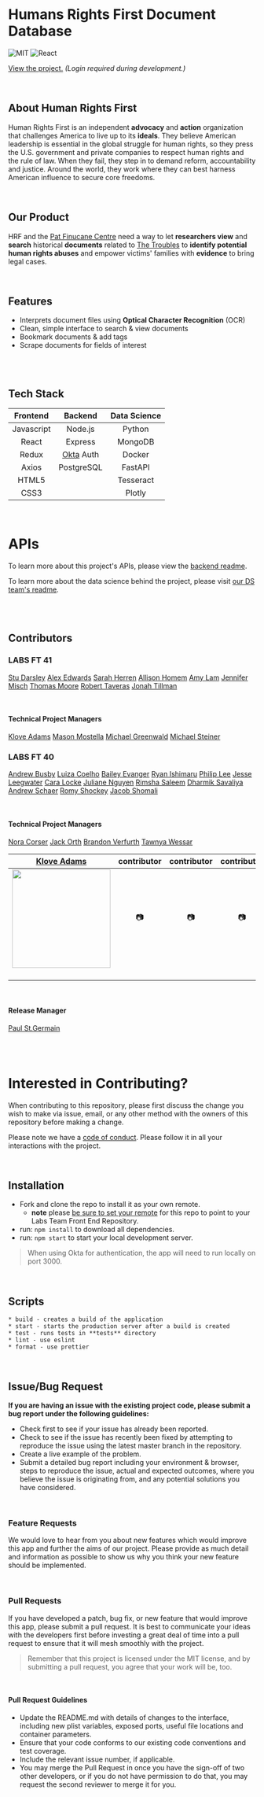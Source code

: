 # Humans Rights First Document Database

![MIT](https://img.shields.io/packagist/l/doctrine/orm.svg)
![React](https://img.shields.io/badge/react-v16.7.0--alpha.2-blue.svg)

[View the project.](https://a.humanrightsfirstdocdb.dev/login)
*(Login required during development.)*

<br>

## About Human Rights First

Human Rights First is an independent **advocacy** and **action** organization that challenges America to live up to its **ideals**. They believe American leadership is essential in the global struggle for human rights, so they press the U.S. government and private companies to respect human rights and the rule of law. When they fail, they step in to demand reform, accountability and justice. Around the world, they work where they can best harness American influence to secure core freedoms.

<br>

## Our Product

HRF and the [Pat Finucane Centre](https://www.patfinucanecentre.org) need a way to let **researchers view** and **search** historical **documents** related to [The Troubles](https://en.wikipedia.org/wiki/The_Troubles) to **identify potential human rights abuses** and empower victims' families with **evidence** to bring legal cases.

<br>

## Features

- Interprets document files using **Optical Character Recognition** (OCR)
- Clean, simple interface to search & view documents
- Bookmark documents & add tags
- Scrape documents for fields of interest

<br><br>

## Tech Stack

|Frontend|Backend|Data Science|
|:--:|:--:|:--:|
|Javascript|Node.js|Python|
|React|Express|MongoDB|
|Redux|[Okta](https://developer.okta.com/docs/concepts/how-okta-works/) Auth|Docker|
|Axios|PostgreSQL|FastAPI|
|HTML5||Tesseract|
|CSS3||Plotly|

<br>

# APIs

To learn more about this project's APIs, please view the [backend readme](https://github.com/Lambda-School-Labs/human-rights-first-docdb-be/blob/main/README.md).

To learn more about the data science behind the project, please visit [our DS team's readme](https://github.com/Lambda-School-Labs/human-rights-first-docdb-ds/blob/main/README.md).

<br><br>

## Contributors

<!------------- Table Format
For adding more contributors

|name|name|name|name|
|:--:|:--:|:--:|:--:|
|pic |pic |pic |pic |
| LI | LI | LI | LI |

-------------------- Values

name: [name](GH_URL)
picture: [<img src="avatar_URL" width = "200" />](GH_URL)
linked in: [<img src="https://static.licdn.com/sc/h/al2o9zrvru7aqj8e1x2rzsrca" width="15"> ](LI_URL)
-->

### LABS FT 41
[Stu Darsley]()
[Alex Edwards]()
[Sarah Herren]()
[Allison Homem]()
[Amy Lam]()
[Jennifer Misch]()
[Thomas Moore]()
[Robert Taveras]()
[Jonah Tillman]()

<br>

#### Technical Project Managers

[Klove Adams]()
[Mason Mostella]()
[Michael Greenwald]()
[Michael Steiner]()





### LABS FT 40

[Andrew Busby](https://github.com/andrewsbusby)
[Luiza Coelho](https://github.com/lncpadawan)
[Bailey Evanger](https://github.com/bevanger)
[Ryan Ishimaru](https://github.com/rishimaru23)
[Philip Lee](https://github.com/pflee1989)
[Jesse Leegwater](https://github.com/JLeegwater)
[Cara Locke](https://github.com/caralocke)
[Juliane Nguyen](https://github.com/juliane1999)
[Rimsha Saleem](https://github.com/RimshaSaleem)
[Dharmik Savaliya](https://github.com/makeityourself121)
[Andrew Schaer](https://github.com/Andrewschaer)
[Romy Shockey](https://github.com/rkshockey)
[Jacob Shomali](https://github.com/collerhatguy)

<br>

#### Technical Project Managers

[Nora Corser](https://github.com/nora-exe)
[Jack Orth](https://github.com/JackOrth)
[Brandon Verfurth](https://github.com/bverfurth)
[Tawnya Wessar](https://github.com/tdubs42)

|[Klove Adams](https://github.com/Klove-A)|contributor|contributor|contributor|
|:--:|:--:|:--:|:--:|
|[<img src="https://avatars.githubusercontent.com/u/85120316?s=400&u=ca2b76b02abb363d63300866d44ca64b8f876d94&v=4" width = "200" />](https://github.com/Klove-A)|📷|📷|📷|
|[<img src="https://static.licdn.com/sc/h/al2o9zrvru7aqj8e1x2rzsrca" width="15">](https://www.linkedin.com/in/klove-adams/)|<img src="https://static.licdn.com/sc/h/al2o9zrvru7aqj8e1x2rzsrca" width="15">|<img src="https://static.licdn.com/sc/h/al2o9zrvru7aqj8e1x2rzsrca" width="15">|<img src="https://static.licdn.com/sc/h/al2o9zrvru7aqj8e1x2rzsrca" width="15">|

<br>

#### Release Manager

[Paul St.Germain](https://github.com/paulstgermain)

<br>
<br>

# Interested in Contributing?

When contributing to this repository, please first discuss the change you wish to make via issue, email, or any other method with the owners of this repository before making a change.

Please note we have a [code of conduct](./CODE_OF_CONDUCT.md). Please follow it in all your interactions with the project.

<br>

## Installation

- Fork and clone the repo to install it as your own remote.
  - **note** please [be sure to set your remote](https://help.github.jp/enterprise/2.11/user/articles/changing-a-remote-s-url/) for this repo to point to your Labs Team Front End Repository.
- run: `npm install` to download all dependencies.
- run: `npm start` to start your local development server.

> When using Okta for authentication, the app will need to run locally on port 3000.

<br>

## Scripts

    * build - creates a build of the application
    * start - starts the production server after a build is created
    * test - runs tests in **tests** directory
    * lint - use eslint
    * format - use prettier

<br>

## Issue/Bug Request

**If you are having an issue with the existing project code, please submit a bug report under the following guidelines:**

- Check first to see if your issue has already been reported.
- Check to see if the issue has recently been fixed by attempting to reproduce the issue using the latest master branch in the repository.
- Create a live example of the problem.
- Submit a detailed bug report including your environment & browser, steps to reproduce the issue, actual and expected outcomes, where you believe the issue is originating from, and any potential solutions you have considered.

<br>

### Feature Requests

We would love to hear from you about new features which would improve this app and further the aims of our project. Please provide as much detail and information as possible to show us why you think your new feature should be implemented.

<br>

### Pull Requests

If you have developed a patch, bug fix, or new feature that would improve this app, please submit a pull request. It is best to communicate your ideas with the developers first before investing a great deal of time into a pull request to ensure that it will mesh smoothly with the project.

> Remember that this project is licensed under the MIT license, and by submitting a pull request, you agree that your work will be, too.

<br>

#### Pull Request Guidelines

- Update the README.md with details of changes to the interface, including new plist variables, exposed ports, useful file locations and container parameters.
- Ensure that your code conforms to our existing code conventions and test coverage.
- Include the relevant issue number, if applicable.
- You may merge the Pull Request in once you have the sign-off of two other developers, or if you do not have permission to do that, you may request the second reviewer to merge it for you.

<!--TODO

## Documentation

See [Backend Documentation](🚫*link to your backend API SWAGGER DOCS here*) for details on the backend of our project.

-->